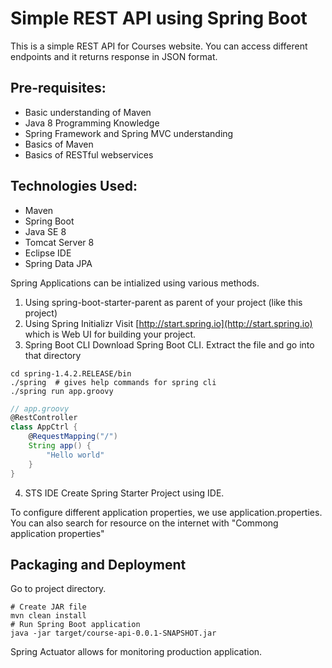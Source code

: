 # Simple REST API using Spring Boot

This is a simple REST API for Courses website. You can access different endpoints and it returns response in JSON format.

## Pre-requisites:

- Basic understanding of Maven
- Java 8 Programming Knowledge
- Spring Framework and Spring MVC understanding
- Basics of Maven
- Basics of RESTful webservices

## Technologies Used:

- Maven
- Spring Boot
- Java SE 8
- Tomcat Server 8
- Eclipse IDE
- Spring Data JPA

Spring Applications can be intialized using various methods.

1. Using spring-boot-starter-parent as parent of your project (like this project)
2. Using Spring Initializr
Visit [http://start.spring.io](http://start.spring.io) which is Web UI for building your project.
3. Spring Boot CLI
Download Spring Boot CLI. Extract the file and go into that directory
```shell
cd spring-1.4.2.RELEASE/bin
./spring  # gives help commands for spring cli
./spring run app.groovy
```

```groovy
// app.groovy
@RestController
class AppCtrl {
	@RequestMapping("/")
	String app() {
		"Hello world"
	}
}
```
4. STS IDE
Create Spring Starter Project using IDE.

To configure different application properties, we use application.properties. You can also search for resource on the internet with "Commong application properties"

## Packaging and Deployment

Go to project directory.

```shell
# Create JAR file
mvn clean install
# Run Spring Boot application
java -jar target/course-api-0.0.1-SNAPSHOT.jar
```

Spring Actuator allows for monitoring production application.